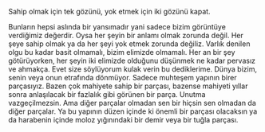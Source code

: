 Sahip olmak için  tek gözünü, yok etmek için iki gözünü kapat.

Bunların hepsi aslında bir yansımadır yani sadece bizim görüntüye verdiğimiz değerdir. Oysa her şeyin bir anlamı olmak zorunda değil. Her şeye sahip olmak ya da her şeyi yok etmek zorunda değiliz. Varlık denilen olgu bu kadar basit olmamalı, bizim elimizde olmamalı. Her an bir şey götürüyorken, her şeyin iki elimizde olduğunu düşünmek ne kadar pervasız ve ahmakça. Evet size söylüyorum kulak verin bu dediklerime. Dünya bizim, senin veya onun etrafında  dönmüyor. Sadece muhteşem yapının birer parçasıyız. Bazen çok mahiyete sahip bir  parçası, bazense mahiyeti yıllar sonra anlaşılacak bir fazlalık gibi görünen bir parça. Unutma vazgeçilmezsin. Ama diğer parçalar olmadan sen bir hiçsin sen olmadan da diğer parçalar. Ya bu yapının düzen içinde ki önemli bir  parçası olacaksın ya da harabenin içinde moloz  yığınındaki bir demir veya bir tuğla parçası.


